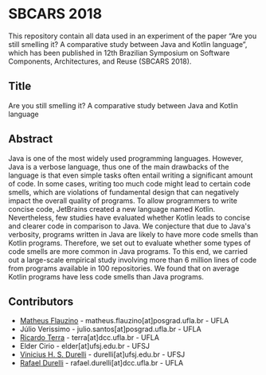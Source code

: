 # SBCARS 2018

This repository contain all data used in an experiment of the paper “Are you still smelling it? A comparative study between Java and Kotlin language”, which has been published in 12th Brazilian Symposium on Software Components, Architectures, and Reuse (SBCARS 2018).

## Title
Are you still smelling it? A comparative study between Java and Kotlin language

## Abstract
Java is one of the most widely used programming languages. However, Java is a verbose language, thus one of the main drawbacks of the language is that even simple tasks often entail writing a significant amount of code. In some cases, writing too much code might lead to certain code smells, which are violations of fundamental design that can negatively impact the overall quality of programs. To allow programmers to write concise code, JetBrains created a new language named Kotlin. Nevertheless, few studies have evaluated whether Kotlin leads to concise and clearer code in comparison to Java. We conjecture that due to Java's verbosity, programs written in Java are likely to have more code smells than Kotlin programs. Therefore, we set out to evaluate whether some types of code smells are more common in Java programs. To this end, we carried out a large-scale empirical study involving more than 6 million lines of code from programs available in 100 repositories. We found that on average Kotlin programs have less code smells than Java programs.

## Contributors
- [Matheus Flauzino](https://github.com/matheusflauzino/) - matheus.flauzino[at]posgrad.ufla.br - UFLA
- Júlio Verissimo - julio.santos[at]posgrad.ufla.br - UFLA
- [Ricardo Terra](https://github.com/rterrabh) - terra[at]dcc.ufla.br - UFLA
- Elder Cirio - elder[at]ufsj.edu.br - UFSJ
- [Vinicius H. S. Durelli](https://github.com/macro-mancer) - durelli[at]ufsj.edu.br - UFSJ
- [Rafael Durelli](https://github.com/rdurelli) - rafael.durelli[at]dcc.ufla.br - UFLA
